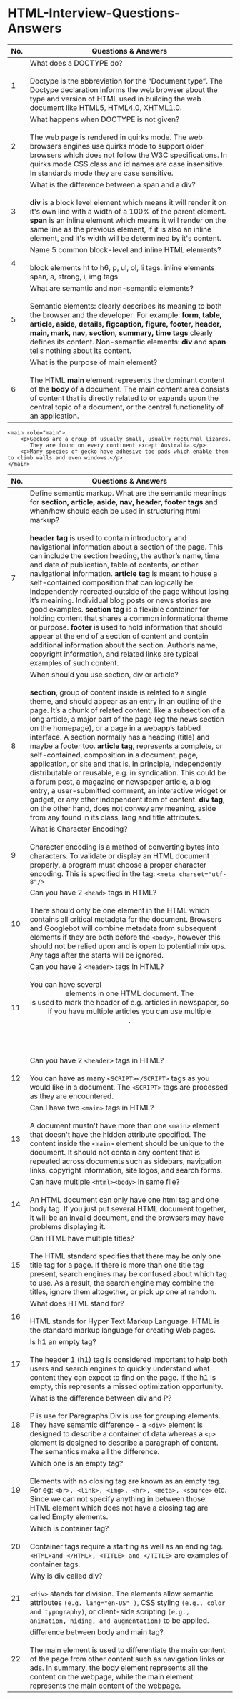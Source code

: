 # HTML-Interview-Questions-Answers

| No. | Questions & Answers                                                                                                                                                  |
| --- | ----------------------------------------------------------------------------------------------------------------------------------------------------------------- |
| 1   | What does a DOCTYPE do? <br/><br/> Doctype is the abbreviation for the “Document type”. The Doctype declaration informs the web browser about the type and version of HTML used in building the web document like HTML5, HTML4.0, XHTML1.0.
| 2   | What happens when DOCTYPE is not given? <br/><br/> The web page is rendered in quirks mode. The web browsers engines use quirks mode to support older browsers which does not follow the W3C specifications. In quirks mode CSS class and id names are case insensitive. In standards mode they are case sensitive.
| 3   | What is the difference between a span and a div? <br/><br/> <strong>div</strong> is a block level element which means it will render it on it's own line with a width of a 100% of the parent element. <strong>span</strong> is an inline element which means it will render on the same line as the previous element, if it is also an inline element, and it's width will be determined by it's content.
| 4   | Name 5 common block-level and inline HTML elements? <br/><br/> block elements ht to h6, p, ul, ol, li tags. inline elements span, a, strong, i, img tags
| 5   | What are semantic and non-semantic elements? <br/><br/> Semantic elements: clearly describes its meaning to both the browser and the developer. For example: <strong>form, table, article, aside, details, figcaption, figure, footer, header, main, mark, nav, section, summary, time tags</strong> clearly defines its content. Non-semantic elements: <strong>div</strong> and <strong>span</strong> tells nothing about its content.
| 6   | What is the purpose of main element? <br/><br/> The HTML <strong>main</strong> element represents the dominant content of the <strong>body</strong> of a document. The main content area consists of content that is directly related to or expands upon the central topic of a document, or the central functionality of an application.
```
<main role="main">
    <p>Geckos are a group of usually small, usually nocturnal lizards. 
       They are found on every continent except Australia.</p>
    <p>Many species of gecko have adhesive toe pads which enable them to climb walls and even windows.</p>
</main>
```
| No. | Questions & Answers                                                                                                                                                  |
| --- | ----------------------------------------------------------------------------------------------------------------------------------------------------------------- |
| 7   | Define semantic markup. What are the semantic meanings for <strong>section, article, aside, nav, header, footer tags</strong> and when/how should each be used in structuring html markup? <br/><br/> <strong>header tag</strong> is used to contain introductory and navigational information about a section of the page. This can include the section heading, the author’s name, time and date of publication, table of contents, or other navigational information. <strong>article tag</strong> is meant to house a self-contained composition that can logically be independently recreated outside of the page without losing it’s meaining. Individual blog posts or news stories are good examples. <strong>section tag</strong> is a flexible container for holding content that shares a common informational theme or purpose. <strong>footer</strong> is used to hold information that should appear at the end of a section of content and contain additional information about the section. Author’s name, copyright information, and related links are typical examples of such content.
| 8   | When should you use section, div or article? <br/><br/> <strong>section</strong>, group of content inside is related to a single theme, and should appear as an entry in an outline of the page. It’s a chunk of related content, like a subsection of a long article, a major part of the page (eg the news section on the homepage), or a page in a webapp’s tabbed interface. A section normally has a heading (title) and maybe a footer too. <strong>article tag</strong>, represents a complete, or self-contained, composition in a document, page, application, or site and that is, in principle, independently distributable or reusable, e.g. in syndication. This could be a forum post, a magazine or newspaper article, a blog entry, a user-submitted comment, an interactive widget or gadget, or any other independent item of content. <strong>div tag</strong>, on the other hand, does not convey any meaning, aside from any found in its class, lang and title attributes.
| 9   | What is Character Encoding? <br/><br/> Character encoding is a method of converting bytes into characters. To validate or display an HTML document properly, a program must choose a proper character encoding. This is specified in the tag: `<meta charset="utf-8"/>`
| 10   | Can you have 2 `<head>` tags in HTML? <br/><br/> There should only be one <head> element in the HTML which contains all critical metadata for the document. Browsers and Googlebot will combine metadata from subsequent <head> elements if they are both before the `<body>`, however this should not be relied upon and is open to potential mix ups. Any <head> tags after the <body> starts will be ignored.
| 11   | Can you have 2 `<header>` tags in HTML? <br/><br/> You can have several <header> elements in one HTML document. The <header> is used to mark the header of e.g. articles in newspaper, so if you have multiple articles you can use multiple <header>.
| 12   | Can you have 2 `<header>` tags in HTML? <br/><br/> You can have as many `<SCRIPT></SCRIPT>` tags as you would like in a document. The `<SCRIPT>` tags are processed as they are encountered.
| 13   | Can I have two `<main>` tags in HTML? <br/><br/> A document mustn't have more than one `<main>` element that doesn't have the hidden attribute specified. The content inside the `<main>` element should be unique to the document. It should not contain any content that is repeated across documents such as sidebars, navigation links, copyright information, site logos, and search forms.
| 14   | Can have multiple `<html><body>` </html></body> in same file? <br/><br/> An HTML document can only have one html tag and one body tag. If you just put several HTML document together, it will be an invalid document, and the browsers may have problems displaying it.
| 15   | Can HTML have multiple titles? <br/><br/> The HTML standard specifies that there may be only one title tag for a page. If there is more than one title tag present, search engines may be confused about which tag to use. As a result, the search engine may combine the titles, ignore them altogether, or pick up one at random.
| 16   | What does HTML stand for? <br/><br/> HTML stands for Hyper Text Markup Language. HTML is the standard markup language for creating Web pages.
| 17   | Is h1 an empty tag? <br/><br/> The header 1 (h1) tag is considered important to help both users and search engines to quickly understand what content they can expect to find on the page. If the h1 is empty, this represents a missed optimization opportunity.
| 18   | What is the difference between div and P? <br/><br/> P is use for Paragraphs Div is use for grouping elements. They have semantic difference - a `<div>` element is designed to describe a container of data whereas a `<p>` element is designed to describe a paragraph of content. The semantics make all the difference.
| 19   | Which one is an empty tag? <br/><br/> Elements with no closing tag are known as an empty tag. For eg: `<br>, <link>, <img>, <hr>, <meta>, <source>` etc. Since we can not specify anything in between those. HTML element which does not have a closing tag are called Empty elements.
| 20   | Which is container tag? <br/><br/> Container tags require a starting as well as an ending tag. `<HTML>and </HTML>, <TITLE> and </TITLE>` are examples of container tags.
| 21   | Why is div called div? <br/><br/> `<div>` stands for division. The elements allow semantic attributes `(e.g. lang="en-US" )`, CSS styling `(e.g., color and typography)`, or client-side scripting `(e.g., animation, hiding, and augmentation)` to be applied.
| 22   | difference between body and main tag? <br/><br/> The main element is used to differentiate the main content of the page from other content such as navigation links or ads. In summary, the body element represents all the content on the webpage, while the main element represents the main content of the webpage.


